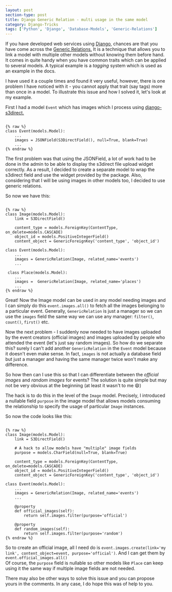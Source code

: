 ```yaml
---
layout: post
section-type: post
title: Django Generic Relation - multi usage in the same model
category: Django-Tricks
tags: ['Python', 'Django', 'Database-Models', 'Generic-Relations']
---
```


If you have developed web services using <a href="https://djangoproject.com" target="\_blank">Django,</a> chances are that you 
have come across the <a href="https://docs.djangoproject.com/en/2.1/ref/contrib/contenttypes/#generic-relations" target="\_blank">Generic Relations.</a>
It is a technique that allows you to link a model with multiple other models without knowing them before hand. It comes 
in quite handy when you have common traits which can be applied to several models. A typical example is a _tagging_ system
which is used as an example in the docs. 

I have used it a couple times and found it very useful, however, there is one problem I have noticed with it - you cannot 
apply that trait (say tags) more than once in a model. To illustrate this issue and how I solved it, let's look at my 
example.

First I had a model `Event` which has images which I process using <a href="https://github.com/bradleyg/django-s3direct" target="\_blank"> django-s3direct.</a>

<pre><code data-trim class="python">
{% raw %}
class Event(models.Model):
    ...
    images = JSONField(S3DirectField(), null=True, blank=True)
    ...
{% endraw %}
</code></pre>

The first problem was that using the JSONField, a lot of work had to be done in the admin to be able to display 
the s3direct file upload widget correctly. As a result, I decided to create a separate model to wrap the s3direct field 
and use the widget provided by the package. Also, considering that I will be using images in other models too, I decided 
to use generic relations. 

So now we have this:

<pre><code data-trim class="python">
{% raw %}
class Image(models.Model):
    link = S3DirectField()

    content_type = models.ForeignKey(ContentType, on_delete=models.CASCADE)
    object_id = models.PositiveIntegerField()
    content_object = GenericForeignKey('content_type', 'object_id')

class Event(models.Model):
    ...
    images = GenericRelation(Image, related_name='events')
    ...
    
 class Place(models.Model):
    ...
    images =  GenericRelation(Image, related_name='places')
    ...
{% endraw %}    
</code></pre>

Great! Now the Image model can be used in any model needing images and I can simply do this `event.images.all()` to fetch all the images belonging
to a particular event.
Generally, `GenericRelation` is just a manager so we can use the `images` field the same way we can use any manager: 
`filter()`, `count()`, `first()` etc.

Now the next problem - I suddenly now needed to have images uploaded by the event creators (official images) and images uploaded 
by people who attended the event (let's just say random images). So how do we separate this? surely I can't add another 
`GenericRelation` in the `Event` model because it doesn't even make sense. In fact, `images` is not 
actually a database field but just a manager and having the same manager twice won't make any difference. 
  
So how then can I use this so that I can differentiate between the _official images_ and  _random images_ for events?
The solution is quite simple but may not be very obvious at the beginning (at least it wasn't to me :smile:)

The hack is to do this in the level of the `Image` model. Precisely, I introduced a nullable field `purpose` in the image model that
allows models consuming the relationship to specify the usage of particular `Image` instances.

So now the code looks like this:

<pre><code data-trim class="python">
{% raw %}
class Image(models.Model):
    link = S3DirectField()
    
    # A hack to allow models have "multiple" image fields
    purpose = models.CharField(null=True, blank=True)
    
    content_type = models.ForeignKey(ContentType, on_delete=models.CASCADE)
    object_id = models.PositiveIntegerField()
    content_object = GenericForeignKey('content_type', 'object_id')

class Event(models.Model):
    ...
    images = GenericRelation(Image, related_name='events')
    ...
    
    @property
    def official_images(self):
        return self.images.filter(purpose='official')
    
    @property
    def random_images(self):
        return self.images.filter(purpose='random')
{% endraw %}    
</code></pre>

So to create an official image, all I need do is `event.images.create(link='my link', content_object=event, purpose='official')`.
And I can get them by `event.official_images.all()` <br/>
Of course, the `purpose` field is nullable so other models like `Place` can keep using it the same way if multiple image 
fields are not needed.

There may also be other ways to solve this issue and you can propose yours in the comments. In any case, I do hope this was of help to you. 